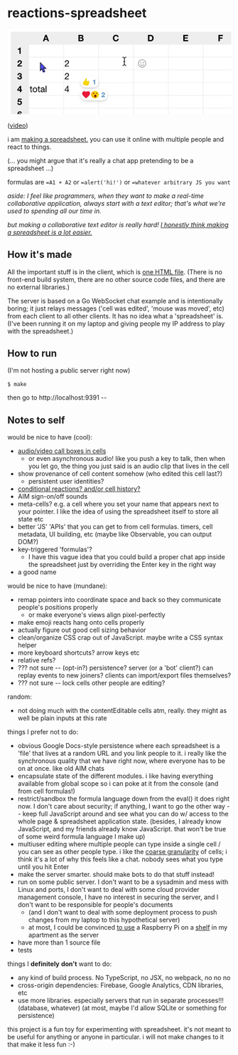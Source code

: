 # reactions-spreadsheet

[![reacts in spreadsheet](doc/banner.png)](https://twitter.com/rsnous/status/1266855824577593344)

([video](https://twitter.com/rsnous/status/1266855824577593344))

i am [making a
spreadsheet.](https://twitter.com/rsnous/status/1262599431456567296)
you can use it online with multiple people and react to things. 

(... you might argue that it's really a chat app pretending to be a
spreadsheet ...)

formulas are `=A1 + A2` or `=alert('hi!')` or `=whatever arbitrary JS
you want`

*aside: I feel like programmers, when they want to make a real-time
collaborative application, always start with a text editor; that's
what we're used to spending all our time in.*

*but making a collaborative text editor is really hard! [I honestly
think making a spreadsheet is a lot
easier.](https://twitter.com/rsnous/status/1267321662522880002)*

## How it's made

All the important stuff is in the client, which is [one HTML
file](spreadsheet.html). (There is no front-end build system, there are
no other source code files, and there are no external libraries.)

The server is based on a Go WebSocket chat example and is
intentionally boring; it just relays messages ('cell was edited',
'mouse was moved', etc) from each client to all other clients. It has
no idea what a 'spreadsheet' is. (I've been running it on my laptop
and giving people my IP address to play with the spreadsheet.)

## How to run

(I'm not hosting a public server right now)

```
$ make
```

then go to http://localhost:9391 --

## Notes to self

would be nice to have (cool):
- [audio/video call boxes in
  cells](https://twitter.com/rsnous/status/1260787644335656960)
  - or even asynchronous audio! like you push a key to talk, then when
    you let go, the thing you just said is an audio clip that lives in
    the cell
- show provenance of cell content somehow (who edited this cell last?)
  - persistent user identities?
- [conditional reactions? and/or cell history?](https://twitter.com/ommateum_io/status/1266870081956589568)
- AIM sign-on/off sounds
- meta-cells? e.g. a cell where you set your name that appears next to your
  pointer. I like the idea of using the spreadsheet itself to store
  all state etc
- better 'JS' 'APIs' that you can get to from cell formulas. timers,
  cell metadata, UI building, etc (maybe like Observable, you can
  output DOM?)
- key-triggered 'formulas'?
  - I have this vague idea that you could build a proper chat app
    inside the spreadsheet just by overriding the Enter key in the
    right way
- a good name

would be nice to have (mundane):
- remap pointers into coordinate space and back so they communicate
  people's positions properly
  - or make everyone's views align pixel-perfectly
- make emoji reacts hang onto cells properly
- actually figure out good cell sizing behavior
- clean/organize CSS crap out of JavaScript. maybe write a CSS syntax
  helper
- more keyboard shortcuts? arrow keys etc
- relative refs?
- ??? not sure -- (opt-in?) persistence? server (or a 'bot' client?)
  can replay events to new joiners? clients can import/export files
  themselves?
- ??? not sure -- lock cells other people are editing?

random:
- not doing much with the contentEditable cells atm, really. they
might as well be plain inputs at this rate

things I prefer not to do:
- obvious Google Docs-style persistence where each spreadsheet is
  a 'file' that lives at a random URL and you link people to it. i
  really like the synchronous quality that we have right now, where
  everyone has to be on at once. like old AIM chats
- encapsulate state of the different modules. i like having everything
  available from global scope so i can poke at it from the console
  (and from cell formulas!)
- restrict/sandbox the formula language down from the eval() it does
  right now. I don't care about security; if anything, I want to go
  the other way -- keep full JavaScript around and see what you can do
  w/ access to the whole page & spreadsheet application
  state. (besides, I already know JavaScript, and my friends already
  know JavaScript. that won't be true of some weird formula language I
  make up)
- multiuser editing where multiple people can type inside a single
  cell / you can see as other people type. i like the [coarse
  granularity](https://twitter.com/rsnous/status/1267321668512313345)
  of cells; i think it's a lot of why this feels like a chat. nobody
  sees what you type until you hit Enter
- make the server smarter. should make bots to do that stuff instead!
- run on some public server. I don't want to be a sysadmin and mess
  with Linux and ports, I don't want to deal with some cloud provider
  management console, I have no interest in securing the server, and I
  don't want to be responsible for people's documents
  - (and I don't want to deal with some deployment process to push
    changes from my laptop to this hypothetical server)
  - at most, I could be convinced [to
    use](https://twitter.com/rsnous/status/1263321390163189760) a
    Raspberry Pi on a
    [shelf](https://twitter.com/rsnous/status/1262140583755132929) in
    my apartment as the server
- have more than 1 source file
- tests

things I **definitely** **don't** want to do:
- any kind of build process. No TypeScript, no JSX, no webpack, no no
  no
- cross-origin dependencies: Firebase, Google Analytics, CDN
  libraries, etc
- use more libraries. especially servers that run in separate
  processes!!! (database, whatever) (at most, maybe I'd allow SQLite
  or something for persistence)

this project is a fun toy for experimenting with spreadsheet. it's not
meant to be useful for anything or anyone in particular. i will not
make changes to it that make it less fun :-)
